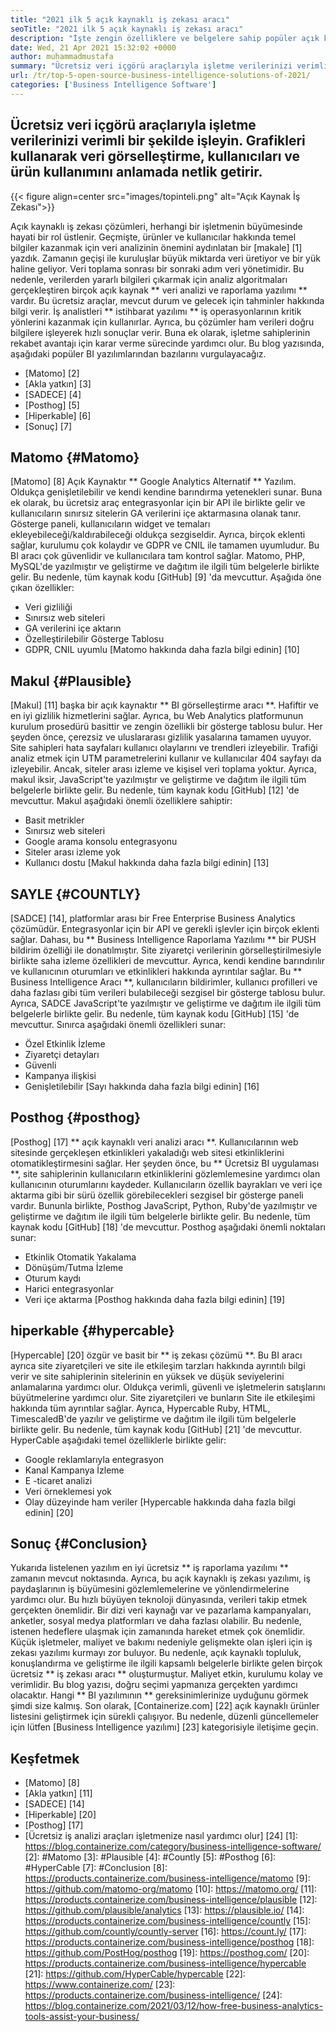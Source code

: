 ```yaml
---
title: "2021 ilk 5 açık kaynaklı iş zekası aracı" 
seoTitle: "2021 ilk 5 açık kaynaklı iş zekası aracı" 
description: "İşte zengin özelliklere ve belgelere sahip popüler açık kaynaklı iş zekası araçlarının listesi. Bunlar Matomo, makul, sayıca ve daha fazlası." 
date: Wed, 21 Apr 2021 15:32:02 +0000
author: muhammadmustafa
summary: "Ücretsiz veri içgörü araçlarıyla işletme verilerinizi verimli bir şekilde işleyin. Grafikleri kullanarak veri görselleştirme, kullanıcıları ve ürün kullanımını anlamada netlik getirir." 
url: /tr/top-5-open-source-business-intelligence-solutions-of-2021/
categories: ['Business Intelligence Software']
---
```


## Ücretsiz veri içgörü araçlarıyla işletme verilerinizi verimli bir şekilde işleyin. Grafikleri kullanarak veri görselleştirme, kullanıcıları ve ürün kullanımını anlamada netlik getirir.

{{< figure align=center src="images/topinteli.png" alt="Açık Kaynak İş Zekası">}}

Açık kaynaklı iş zekası çözümleri, herhangi bir işletmenin büyümesinde hayati bir rol üstlenir. Geçmişte, ürünler ve kullanıcılar hakkında temel bilgiler kazanmak için veri analizinin önemini aydınlatan bir [makale] [1] yazdık. Zamanın geçişi ile kuruluşlar büyük miktarda veri üretiyor ve bir yük haline geliyor. Veri toplama sonrası bir sonraki adım veri yönetimidir. Bu nedenle, verilerden yararlı bilgileri çıkarmak için analiz algoritmaları gerçekleştiren birçok açık kaynak ** veri analizi ve raporlama yazılımı ** vardır. Bu ücretsiz araçlar, mevcut durum ve gelecek için tahminler hakkında bilgi verir. İş analistleri ** istihbarat yazılımı ** iş operasyonlarının kritik yönlerini kazanmak için kullanırlar. Ayrıca, bu çözümler ham verileri doğru bilgilere işleyerek hızlı sonuçlar verir. Buna ek olarak, işletme sahiplerinin rekabet avantajı için karar verme sürecinde yardımcı olur. Bu blog yazısında, aşağıdaki popüler BI yazılımlarından bazılarını vurgulayacağız.
  * [Matomo] [2]
  * [Akla yatkın] [3]
  * [SADECE] [4]
  * [Posthog] [5]
  * [Hiperkable] [6]
  * [Sonuç] [7]

## Matomo {#Matomo}
[Matomo] [8] Açık Kaynaktır ** Google Analytics Alternatif ** Yazılım. Oldukça genişletilebilir ve kendi kendine barındırma yetenekleri sunar. Buna ek olarak, bu ücretsiz araç entegrasyonlar için bir API ile birlikte gelir ve kullanıcıların sınırsız sitelerin GA verilerini içe aktarmasına olanak tanır. Gösterge paneli, kullanıcıların widget ve temaları ekleyebileceği/kaldırabileceği oldukça sezgiseldir. Ayrıca, birçok eklenti sağlar, kurulumu çok kolaydır ve GDPR ve CNIL ile tamamen uyumludur. Bu BI aracı çok güvenlidir ve kullanıcılara tam kontrol sağlar. Matomo, PHP, MySQL'de yazılmıştır ve geliştirme ve dağıtım ile ilgili tüm belgelerle birlikte gelir. Bu nedenle, tüm kaynak kodu [GitHub] [9] 'da mevcuttur.
Aşağıda öne çıkan özellikler:
  * Veri gizliliği
  * Sınırsız web siteleri
  * GA verilerini içe aktarın
  * Özelleştirilebilir Gösterge Tablosu
  * GDPR, CNIL uyumlu
[Matomo hakkında daha fazla bilgi edinin] [10]

## Makul {#Plausible}
[Makul] [11] başka bir açık kaynaktır ** BI görselleştirme aracı **. Hafiftir ve en iyi gizlilik hizmetlerini sağlar. Ayrıca, bu Web Analytics platformunun kurulum prosedürü basittir ve zengin özellikli bir gösterge tablosu bulur. Her şeyden önce, çerezsiz ve uluslararası gizlilik yasalarına tamamen uyuyor. Site sahipleri hata sayfaları kullanıcı olaylarını ve trendleri izleyebilir. Trafiği analiz etmek için UTM parametrelerini kullanır ve kullanıcılar 404 sayfayı da izleyebilir. Ancak, siteler arası izleme ve kişisel veri toplama yoktur. Ayrıca, makul iksir, JavaScript'te yazılmıştır ve geliştirme ve dağıtım ile ilgili tüm belgelerle birlikte gelir. Bu nedenle, tüm kaynak kodu [GitHub] [12] 'de mevcuttur.
Makul aşağıdaki önemli özelliklere sahiptir:
  * Basit metrikler
  * Sınırsız web siteleri
  * Google arama konsolu entegrasyonu
  * Siteler arası izleme yok
  * Kullanıcı dostu
[Makul hakkında daha fazla bilgi edinin] [13]

## SAYLE {#COUNTLY}
[SADCE] [14], platformlar arası bir Free Enterprise Business Analytics çözümüdür. Entegrasyonlar için bir API ve gerekli işlevler için birçok eklenti sağlar. Dahası, bu ** Business Intelligence Raporlama Yazılımı ** bir PUSH bildirim özelliği ile donatılmıştır. Site ziyaretçi verilerinin görselleştirilmesiyle birlikte saha izleme özellikleri de mevcuttur. Ayrıca, kendi kendine barındırılır ve kullanıcının oturumları ve etkinlikleri hakkında ayrıntılar sağlar. Bu ** Business Intelligence Aracı **, kullanıcıların bildirimler, kullanıcı profilleri ve daha fazlası gibi tüm verileri bulabileceği sezgisel bir gösterge tablosu bulur. Ayrıca, SADCE JavaScript'te yazılmıştır ve geliştirme ve dağıtım ile ilgili tüm belgelerle birlikte gelir. Bu nedenle, tüm kaynak kodu [GitHub] [15] 'de mevcuttur.
Sınırca aşağıdaki önemli özellikleri sunar:
  * Özel Etkinlik İzleme
  * Ziyaretçi detayları
  * Güvenli
  * Kampanya ilişkisi
  * Genişletilebilir
[Sayı hakkında daha fazla bilgi edinin] [16]

## Posthog {#posthog}
[Posthog] [17] ** açık kaynaklı veri analizi aracı **. Kullanıcılarının web sitesinde gerçekleşen etkinlikleri yakaladığı web sitesi etkinliklerini otomatikleştirmesini sağlar. Her şeyden önce, bu ** Ücretsiz BI uygulaması **, site sahiplerinin kullanıcıların etkinliklerini gözlemlemesine yardımcı olan kullanıcının oturumlarını kaydeder. Kullanıcıların özellik bayrakları ve veri içe aktarma gibi bir sürü özellik görebilecekleri sezgisel bir gösterge paneli vardır. Bununla birlikte, Posthog JavaScript, Python, Ruby'de yazılmıştır ve geliştirme ve dağıtım ile ilgili tüm belgelerle birlikte gelir. Bu nedenle, tüm kaynak kodu [GitHub] [18] 'de mevcuttur.
Posthog aşağıdaki önemli noktaları sunar:
  * Etkinlik Otomatik Yakalama
  * Dönüşüm/Tutma İzleme
  * Oturum kaydı
  * Harici entegrasyonlar
  * Veri içe aktarma
[Posthog hakkında daha fazla bilgi edinin] [19]

## hiperkable {#hypercable}
[Hypercable] [20] özgür ve basit bir ** iş zekası çözümü **. Bu BI aracı ayrıca site ziyaretçileri ve site ile etkileşim tarzları hakkında ayrıntılı bilgi verir ve site sahiplerinin sitelerinin en yüksek ve düşük seviyelerini anlamalarına yardımcı olur. Oldukça verimli, güvenli ve işletmelerin satışlarını büyütmelerine yardımcı olur. Site ziyaretçileri ve bunların Site ile etkileşimi hakkında tüm ayrıntılar sağlar. Ayrıca, Hypercable Ruby, HTML, TimescaledB'de yazılır ve geliştirme ve dağıtım ile ilgili tüm belgelerle birlikte gelir. Bu nedenle, tüm kaynak kodu [GitHub] [21] 'de mevcuttur.
HyperCable aşağıdaki temel özelliklerle birlikte gelir:
  * Google reklamlarıyla entegrasyon
  * Kanal Kampanya İzleme
  * E -ticaret analizi
  * Veri örneklemesi yok
  * Olay düzeyinde ham veriler
[Hypercable hakkında daha fazla bilgi edinin] [20]

## Sonuç {#Conclusion}
Yukarıda listelenen yazılım en iyi ücretsiz ** iş raporlama yazılımı ** zamanın mevcut noktasında. Ayrıca, bu açık kaynaklı iş zekası yazılımı, iş paydaşlarının iş büyümesini gözlemlemelerine ve yönlendirmelerine yardımcı olur. Bu hızlı büyüyen teknoloji dünyasında, verileri takip etmek gerçekten önemlidir. Bir dizi veri kaynağı var ve pazarlama kampanyaları, anketler, sosyal medya platformları ve daha fazlası olabilir. Bu nedenle, istenen hedeflere ulaşmak için zamanında hareket etmek çok önemlidir. Küçük işletmeler, maliyet ve bakımı nedeniyle gelişmekte olan işleri için iş zekası yazılımı kurmayı zor buluyor. Bu nedenle, açık kaynaklı topluluk, konuşlandırma ve geliştirme ile ilgili kapsamlı belgelerle birlikte gelen birçok ücretsiz ** iş zekası aracı ** oluşturmuştur. Maliyet etkin, kurulumu kolay ve verimlidir. Bu blog yazısı, doğru seçimi yapmanıza gerçekten yardımcı olacaktır. Hangi ** BI yazılımının ** gereksinimlerinize uyduğunu görmek şimdi size kalmış.
Son olarak, [Containerize.com] [22] açık kaynaklı ürünler listesini geliştirmek için sürekli çalışıyor. Bu nedenle, düzenli güncellemeler için lütfen [Business Intelligence yazılımı] [23] kategorisiyle iletişime geçin.

## Keşfetmek
  * [Matomo] [8]
  * [Akla yatkın] [11]
  * [SADECE] [14]
  * [Hiperkable] [20]
  * [Posthog] [17]
  * [Ücretsiz iş analizi araçları işletmenize nasıl yardımcı olur] [24]
[1]: https://blog.containerize.com/category/business-intelligence-software/
[2]: #Matomo
[3]: #Plausible
[4]: #Countly
[5]: #Posthog
[6]: #HyperCable
[7]: #Conclusion
[8]: https://products.containerize.com/business-intelligence/matomo
[9]: https://github.com/matomo-org/matomo
[10]: https://matomo.org/
[11]: https://products.containerize.com/business-intelligence/plausible
[12]: https://github.com/plausible/analytics
[13]: https://plausible.io/
[14]: https://products.containerize.com/business-intelligence/countly
[15]: https://github.com/countly/countly-server
[16]: https://count.ly/
[17]: https://products.containerize.com/business-intelligence/posthog
[18]: https://github.com/PostHog/posthog
[19]: https://posthog.com/
[20]: https://products.containerize.com/business-intelligence/hypercable
[21]: https://github.com/HyperCable/hypercable
[22]: https://www.containerize.com/
[23]: https://products.containerize.com/business-intelligence/
[24]: https://blog.containerize.com/2021/03/12/how-free-business-analytics-tools-assist-your-business/
